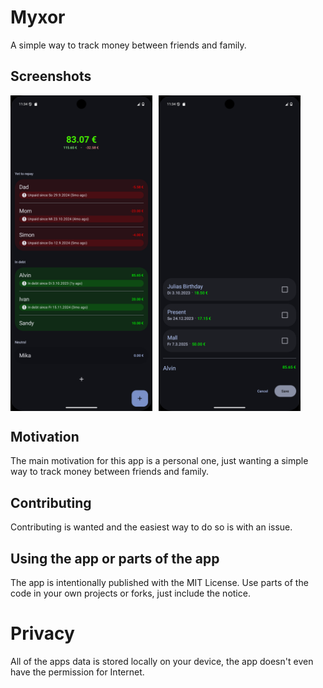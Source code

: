 # Myxor

A simple way to track money between friends and family.

## Screenshots

<div style="display: flex; gap: 10px;">
    <img src="./main.png" alt="Homescreen" style="width: 45%;">
    <img src="./sub.png" alt="Sub-Page" style="width: 45%;">
</div>

## Motivation

The main motivation for this app is a personal one, just wanting a simple way to track money between
friends and family.

## Contributing

Contributing is wanted and the easiest way to do so is with an issue.

## Using the app or parts of the app

The app is intentionally published with the MIT License. Use parts of the code in your own projects
or forks, just include the notice.

# Privacy

All of the apps data is stored locally on your device, the app doesn't even have the permission for Internet.